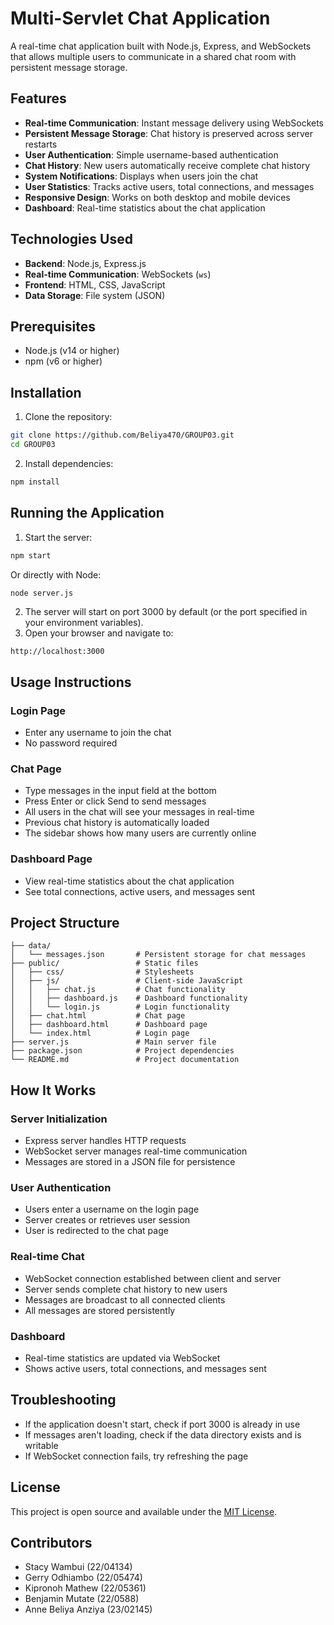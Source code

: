 # Multi-Servlet Chat Application

A real-time chat application built with Node.js, Express, and WebSockets that allows multiple users to communicate in a shared chat room with persistent message storage.

## Features

- **Real-time Communication**: Instant message delivery using WebSockets
- **Persistent Message Storage**: Chat history is preserved across server restarts
- **User Authentication**: Simple username-based authentication
- **Chat History**: New users automatically receive complete chat history
- **System Notifications**: Displays when users join the chat
- **User Statistics**: Tracks active users, total connections, and messages
- **Responsive Design**: Works on both desktop and mobile devices
- **Dashboard**: Real-time statistics about the chat application

## Technologies Used

- **Backend**: Node.js, Express.js
- **Real-time Communication**: WebSockets (`ws`)
- **Frontend**: HTML, CSS, JavaScript
- **Data Storage**: File system (JSON)

## Prerequisites

- Node.js (v14 or higher)
- npm (v6 or higher)

## Installation

1. Clone the repository:

```bash
git clone https://github.com/Beliya470/GROUP03.git
cd GROUP03
```

2. Install dependencies:

```bash
npm install
```

## Running the Application

1. Start the server:

```bash
npm start
```

Or directly with Node:

```bash
node server.js
```

2. The server will start on port 3000 by default (or the port specified in your environment variables).
3. Open your browser and navigate to:

```
http://localhost:3000
```

## Usage Instructions

### Login Page

- Enter any username to join the chat
- No password required

### Chat Page

- Type messages in the input field at the bottom
- Press Enter or click Send to send messages
- All users in the chat will see your messages in real-time
- Previous chat history is automatically loaded
- The sidebar shows how many users are currently online

### Dashboard Page

- View real-time statistics about the chat application
- See total connections, active users, and messages sent

## Project Structure

```
├── data/
│   └── messages.json       # Persistent storage for chat messages
├── public/                 # Static files
│   ├── css/                # Stylesheets
│   ├── js/                 # Client-side JavaScript
│   │   ├── chat.js         # Chat functionality
│   │   ├── dashboard.js    # Dashboard functionality
│   │   └── login.js        # Login functionality
│   ├── chat.html           # Chat page
│   ├── dashboard.html      # Dashboard page
│   └── index.html          # Login page
├── server.js               # Main server file
├── package.json            # Project dependencies
└── README.md               # Project documentation
```

## How It Works

### Server Initialization

- Express server handles HTTP requests
- WebSocket server manages real-time communication
- Messages are stored in a JSON file for persistence

### User Authentication

- Users enter a username on the login page
- Server creates or retrieves user session
- User is redirected to the chat page

### Real-time Chat

- WebSocket connection established between client and server
- Server sends complete chat history to new users
- Messages are broadcast to all connected clients
- All messages are stored persistently

### Dashboard

- Real-time statistics are updated via WebSocket
- Shows active users, total connections, and messages sent

## Troubleshooting

- If the application doesn't start, check if port 3000 is already in use
- If messages aren't loading, check if the data directory exists and is writable
- If WebSocket connection fails, try refreshing the page

## License

This project is open source and available under the [MIT License](LICENSE).

## Contributors

- Stacy Wambui (22/04134)
- Gerry Odhiambo (22/05474)
- Kipronoh Mathew (22/05361)
- Benjamin Mutate (22/0588)
- Anne Beliya Anziya (23/02145)

